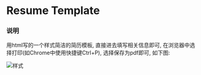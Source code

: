 # Resume Template

### 说明
用html写的一个样式简洁的简历模板, 直接进去填写相关信息即可, 在浏览器中选择打印(如Chrome中使用快捷键Ctrl+P), 选择保存为pdf即可, 如下图:

![样式](https://cdn.safeandsound.cn/image/github/store/ResumeTemplate.png)